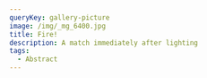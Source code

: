```yaml
---
queryKey: gallery-picture
image: /img/_mg_6400.jpg
title: Fire!
description: A match immediately after lighting
tags:
  - Abstract
---
```

